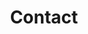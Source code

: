 ---
templateKey: contact-page
title: Contact
blurb: >
  Finally, if you wish to contact me for any other reason, you may send me an email or reach out via phone
email: "kashi@kashis.com.au"
phone: "+61 404 252 916"
sections:
  - personal:
    sectionTitle: "Personal"
    links:
      - instagram:
        blurb: >
          Instagram helps keep my friends and family up to date on my travels, rock climbing, and other adventures. Follow me @kashisamaraweera
        btnText: "@kashisamaraweera"
        title: "Follow me on @kashisamaraweera"
        url: "https://www.instagram.com/kashisamaraweera/"
      - enroute:
        blurb: >
          I’m in the midst of a BA in Philosophy and Linguistics, keeping a blog that tracks the output of my studies. It’s wordy, but available on Medium at En&nbsp;Route.
        btnText: "En Route"
        title: "Read my philosophical exports on En Route"
        url: "https://enroute.kashis.com.au/"
  - professional:
    sectionTitle: "Professional"
    links:
      - linkedin:
        blurb: >
          Connect with my professional network on LinkedIn, where I keep my resumé as a living document detailing my experience.
        btnText: "LinkedIn"
        title: "Connect with me on LinkedIn"
        url: "https://au.linkedin.com/in/kashisau"
      - theunlikelysherpas:
        blurb: >
          You can read about my experience of living in Kathmandu, Nepal, engaged as a volunteer ICT Officer in Kirtipur Municipality until March 2020. Follow my adventure at The&nbsp;Unlikely&nbsp;Sherpas
        btnText: "The Unlikely Sherpas"
        title: "Read about my volunteer experience on The Unlikely Sherpas"
        url: "https://medium.com/the-unlikely-sherpas"
  - photography:
    sectionTitle: "Photography"
    links:
      - instagram:
        blurb: >
          Follow my progress as a photographer either on my Instagram account, @kashis.photo; or on my Flicker account, kashisau.
        btnText: "Flickr"
        title: "See my photos on Flickr"
        url: "https://www.flickr.com/people/kashisau/"
      - flickr:
        blurb: ""
        btnText: "@kashis.photo on Instagram"
        title: "See my photos on Instagram"
        url: "https://www.instagram.com/kashis.photo/"
---